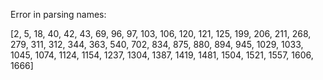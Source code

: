 Error in parsing names:

[2, 5, 18, 40, 42, 43, 69, 96, 97, 103, 106, 120, 121, 125, 199, 206, 211, 268, 279, 311, 312, 344, 363, 540, 702, 834, 875, 880, 894, 945, 1029, 1033, 1045, 1074, 1124, 1154, 1237, 1304, 1387, 1419, 1481, 1504, 1521, 1557, 1606, 1666]